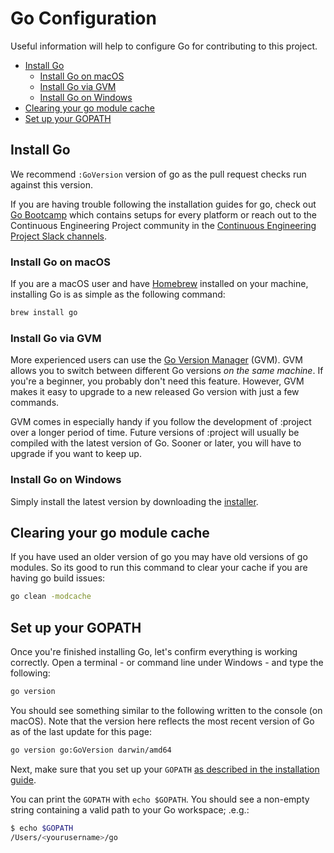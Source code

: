 # Go Configuration
Useful information will help to configure Go for contributing to this project.

- [Install Go](#Install-Go)
    * [Install Go on macOS](#Install-Go-on-macOS)
    * [Install Go via GVM](#Install-Go-via-GVM)
    * [Install Go on Windows](#Install-Go-on-Windows)
- [Clearing your go module cache](#Clearing-your-go-module-cache)
- [Set up your GOPATH](#Set-up-your-GOPATH)


## Install Go
We recommend `:GoVersion` version of go as the pull request checks run against this version.

If you are having trouble following the installation guides for go, check out [Go Bootcamp](http://www.golangbootcamp.com/book/get_setup) which contains setups for every platform or reach out to the Continuous Engineering Project community in the [Continuous Engineering Project Slack channels](https://continuousengproject.slack.com).

### Install Go on macOS
If you are a macOS user and have [Homebrew](https://brew.sh/) installed on your machine, installing Go is as simple as the following command:

```sh
brew install go
```

### Install Go via GVM
More experienced users can use the [Go Version Manager](https://github.com/moovweb/gvm) (GVM). GVM allows you to switch between different Go versions *on the same machine*. If you're a beginner, you probably don't need this feature. However, GVM makes it easy to upgrade to a new released Go version with just a few commands.

GVM comes in especially handy if you follow the development of :project over a longer period of time. Future versions of :project will usually be compiled with the latest version of Go. Sooner or later, you will have to upgrade if you want to keep up.

### Install Go on Windows
Simply install the latest version by downloading the [installer](https://golang.org/dl/).


## Clearing your go module cache
If you have used an older version of go you may have old versions of go modules. So its good to run this command to clear your cache if you are having go build issues:

```sh
go clean -modcache
```


## Set up your GOPATH
Once you're finished installing Go, let's confirm everything is working correctly. Open a terminal - or command line under Windows - and type the following:

```sh
go version
```

You should see something similar to the following written to the console (on macOS). Note that the version here reflects the most recent version of Go as of the last update for this page:

```sh
go version go:GoVersion darwin/amd64
```

Next, make sure that you set up your `GOPATH` [as described in the installation guide](https://github.com/golang/go/wiki/SettingGOPATH).

You can print the `GOPATH` with `echo $GOPATH`. You should see a non-empty string containing a valid path to your Go workspace; .e.g.:

```sh
$ echo $GOPATH
/Users/<yourusername>/go
```